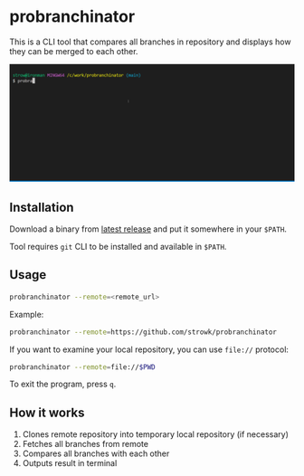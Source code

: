 # probranchinator

This is a CLI tool that compares all branches in repository and displays how they can be merged to each other.

![Gif](./probranchinator.gif)

## Installation

Download a binary from [latest release](https://github.com/strowk/probranchinator/releases) and put it somewhere in your `$PATH`.

Tool requires `git` CLI to be installed and available in `$PATH`.

## Usage

```bash
probranchinator --remote=<remote_url>
```

Example:

```bash
probranchinator --remote=https://github.com/strowk/probranchinator
```

If you want to examine your local repository, you can use `file://` protocol:

```bash
probranchinator --remote=file://$PWD
```

To exit the program, press `q`.

## How it works

1. Clones remote repository into temporary local repository (if necessary)
2. Fetches all branches from remote
3. Compares all branches with each other
4. Outputs result in terminal


